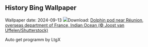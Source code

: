 ## History Bing Wallpaper
Wallpaper date: 2024-09-13
![](https://www.bing.com/th?id=OHR.DolphinReunion_EN-US4598756391_UHD.jpg&w=1000)Download: [Dolphin pod near Réunion, overseas department of France, Indian Ocean (© Joost van Uffelen/Shutterstock)](https://www.bing.com/th?id=OHR.DolphinReunion_EN-US4598756391_UHD.jpg)

Auto get programm by LtgX
